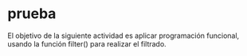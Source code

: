 # prueba
 El objetivo de la siguiente actividad es aplicar programación funcional, usando la función filter() para realizar el filtrado.
